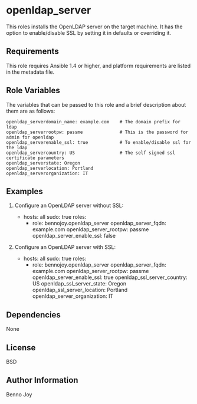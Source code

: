 openldap_server
===============

This roles installs the OpenLDAP server on the target machine. It has the
option to enable/disable SSL by setting it in defaults or overriding it.

Requirements
------------

This role requires Ansible 1.4 or higher, and platform requirements are listed
in the metadata file.

Role Variables
--------------

The variables that can be passed to this role and a brief description about
them are as follows:

    openldap_serverdomain_name: example.com    # The domain prefix for ldap
    openldap_serverrootpw: passme              # This is the password for admin for openldap
    openldap_serverenable_ssl: true            # To enable/disable ssl for the ldap
    openldap_servercountry: US                 # The self signed ssl certificate parameters
    openldap_serverstate: Oregon
    openldap_serverlocation: Portland
    openldap_serverorganization: IT


Examples
--------

1) Configure an OpenLDAP server without SSL:

    - hosts: all
      sudo: true
      roles:
      - role: bennojoy.openldap_server
        openldap_server_fqdn: example.com
        openldap_server_rootpw: passme
        openldap_server_enable_ssl: false

2) Configure an OpenLDAP server with SSL:

    - hosts: all
      sudo: true
      roles:
      - role: bennojoy.openldap_server
        openldap_server_fqdn: example.com
        openldap_server_rootpw: passme
        openldap_server_enable_ssl: true
        openldap_ssl_server_country: US
        openldap_ssl_server_state: Oregon
        openldap_ssl_server_location: Portland
        openldap_server_organization: IT

Dependencies
------------

None

License
-------

BSD

Author Information
------------------

Benno Joy

